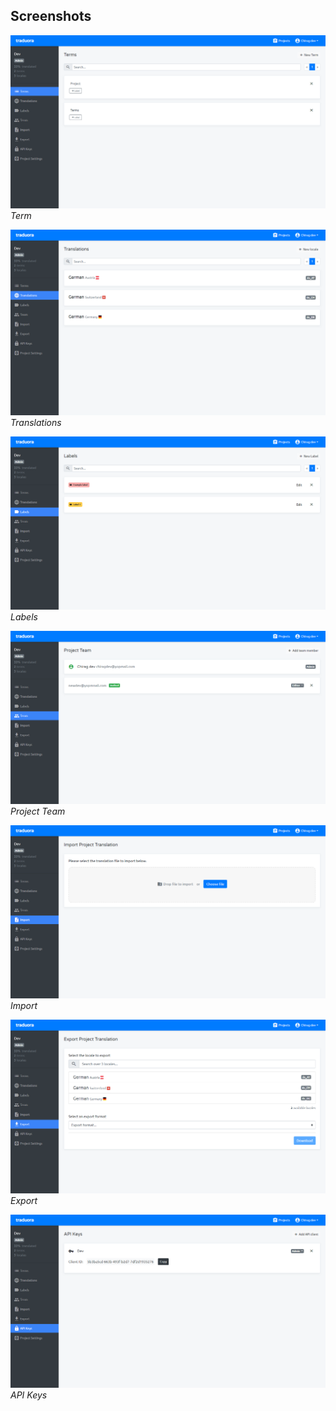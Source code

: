 ## Screenshots

![Term Screenshot](docs-website/static/img/screenshots/terms.png)
*Term*

![Translations Screenshot](docs-website/static/img/screenshots/translations.png)
*Translations*

![Labels Screenshot](docs-website/static/img/screenshots/labels.png)
*Labels*

![Project Team Screenshot](docs-website/static/img/screenshots/project-team.png)
*Project Team*

![Import Screenshot](docs-website/static/img/screenshots/import.png)
*Import*

![Export Screenshot](docs-website/static/img/screenshots/export.png)
*Export*

![API Keys Screenshot](docs-website/static/img/screenshots/api-keys.png)
*API Keys*
